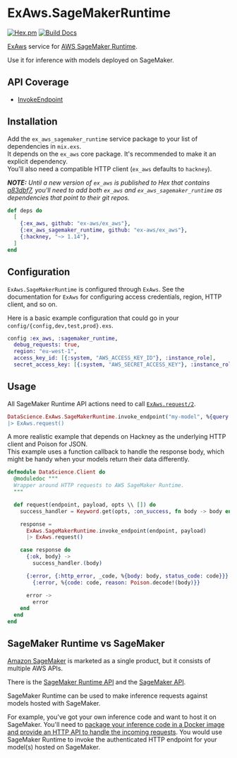 # ExAws.SageMakerRuntime

[![Hex.pm](https://img.shields.io/hexpm/v/ex_aws_sagemaker_runtime.svg)](https://hex.pm/packages/ex_aws_sagemaker_runtime)
[![Build Docs](https://img.shields.io/badge/hexdocs-release-blue.svg)](https://hexdocs.pm/ex_aws_sagemaker_runtime/ExAws.html)


[ExAws](https://github.com/ex-aws/ex_aws) service for [AWS SageMaker Runtime](https://docs.aws.amazon.com/sagemaker/latest/dg/API_Operations_Amazon_SageMaker_Runtime.html).

Use it for inference with models deployed on SageMaker.

## API Coverage

- [InvokeEndpoint](https://docs.aws.amazon.com/sagemaker/latest/dg/API_runtime_InvokeEndpoint.html)

## Installation

Add the `ex_aws_sagemaker_runtime` service package to your list of dependencies in `mix.exs`.  
It depends on the `ex_aws` core package. It's recommended to make it an explicit dependency.  
You'll also need a compatible HTTP client (`ex_aws` defaults to `hackney`).

_**NOTE:** Until a new version of `ex_aws` is published to Hex that contains
[a83dbf7](https://github.com/ex-aws/ex_aws/commit/a83dbf7068d288b6b42c295e23cef6caa95890d9),
you'll need to add both `ex_aws` and `ex_aws_sagemaker_runtime` as dependencies that point to their git repos._

```elixir
def deps do
  [
    {:ex_aws, github: "ex-aws/ex_aws"},
    {:ex_aws_sagemaker_runtime, github: "ex-aws/ex_aws"},
    {:hackney, "~> 1.14"},
  ]
end
```

## Configuration

`ExAws.SageMakerRuntime` is configured through `ExAws`. See the documentation for `ExAws`
for configuring access credentials, region, HTTP client, and so on.

Here is a basic example configuration that could go in your `config/{config,dev,test,prod}.exs`.
```elixir
config :ex_aws, :sagemaker_runtime,
  debug_requests: true,
  region: "eu-west-1",
  access_key_id: [{:system, "AWS_ACCESS_KEY_ID"}, :instance_role],
  secret_access_key: [{:system, "AWS_SECRET_ACCESS_KEY"}, :instance_role]
```

## Usage

All SageMaker Runtime API actions need to call [`ExAws.request/2`](https://hexdocs.pm/ex_aws/ExAws.html#request/2).
```elixir
DataScience.ExAws.SageMakerRuntime.invoke_endpoint("my-model", %{query: "some-query})
|> ExAws.request()
```

A more realistic example that depends on Hackney as the underlying HTTP client and Poison for JSON.  
This example uses a function callback to handle the response body, which might be handy
when your models return their data differently.

```elixir
defmodule DataScience.Client do
  @moduledoc """
  Wrapper around HTTP requests to AWS SageMaker Runtime.
  """

  def request(endpoint, payload, opts \\ []) do
    success_handler = Keyword.get(opts, :on_success, fn body -> body end)

    response =
      ExAws.SageMakerRuntime.invoke_endpoint(endpoint, payload)
      |> ExAws.request()

    case response do
      {:ok, body} ->
        success_handler.(body)

      {:error, {:http_error, _code, %{body: body, status_code: code}}} ->
        {:error, %{code: code, reason: Poison.decode!(body)}}

      error ->
        error
    end
  end
end
```

## SageMaker Runtime vs SageMaker

[Amazon SageMaker](https://aws.amazon.com/sagemaker/) is marketed as a single product, but it consists of multiple AWS APIs.

There is the [SageMaker Runtime API][] and the [SageMaker API][].

SageMaker Runtime can be used to make inference requests against models hosted with SageMaker.

For example, you've got your own inference code and want to host it on SageMaker. You'll need to
[package your inference code in a Docker image and provide an HTTP API to handle the incoming requests](https://docs.aws.amazon.com/sagemaker/latest/dg/your-algorithms-inference-code.html).
You would use SageMaker Runtime to invoke the authenticated HTTP endpoint for your model(s) hosted on SageMaker.

[SageMaker Runtime API]: https://docs.aws.amazon.com/sagemaker/latest/dg/API_Operations_Amazon_SageMaker_Runtime.html
[SageMaker API]: https://docs.aws.amazon.com/sagemaker/latest/dg/API_Operations_Amazon_SageMaker_Service.html